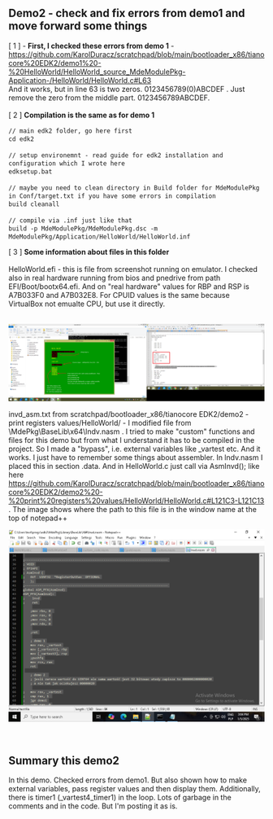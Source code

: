 <h2>Demo2 - check and fix errors from demo1 and move forward some things</h2>

[ 1 ] - <b>First, I checked these errors from demo 1</b> - https://github.com/KarolDuracz/scratchpad/blob/main/bootloader_x86/tianocore%20EDK2/demo1%20-%20HelloWorld/HelloWorld_source_MdeModulePkg-Application-/HelloWorld/HelloWorld.c#L63 <br />
And it works, but in line 63 is two zeros. 0123456789(0)ABCDEF . Just remove the zero from the middle part. 0123456789ABCDEF.
<br /><br />
[ 2 ] <b>Compilation is the same as for demo 1</b>

```
// main edk2 folder, go here first
cd edk2

// setup environemnt - read guide for edk2 installation and configuration which I wrote here
edksetup.bat

// maybe you need to clean directory in Build folder for MdeModulePkg in Conf/target.txt if you have some errors in compilation
build cleanall

// compile via .inf just like that
build -p MdeModulePkg/MdeModulePkg.dsc -m MdeModulePkg/Application/HelloWorld/HelloWorld.inf
```

[ 3 ] <b>Some information about files in this folder</b> <br /><br />
HelloWorld.efi - this is file from screenshot running on emulator. I checked also in real hardware running from bios and pnedrive from path EFI/Boot/bootx64.efi. And on "real hardware" values for RBP and RSP is A7B033F0 and A7B032E8. For CPUID values is the same because VirtualBox not emualte CPU, but use it directly. <br /><br />

![dump](https://github.com/KarolDuracz/scratchpad/blob/main/bootloader_x86/tianocore%20EDK2/demo2%20-%20print%20registers%20values/132%20-%2006-01-2025%20-%20test%20demo%202%20github.png?raw=true)

invd_asm.txt from scratchpad/bootloader_x86/tianocore EDK2/demo2 - print registers values/HelloWorld/ - I modified file from \MdePkg\BaseLib\x64\lndv.nasm . I tried to make "custom" functions and files for this demo but from what I understand it has to be compiled in the project. So I made a "bypass", i.e. external variables like _vartest etc. And it works. I just have to remember some things about assembler. In lndv.nasm I placed this in section .data. And in HelloWorld.c just call via AsmInvd(); like here https://github.com/KarolDuracz/scratchpad/blob/main/bootloader_x86/tianocore%20EDK2/demo2%20-%20print%20registers%20values/HelloWorld/HelloWorld.c#L121C3-L121C13 . The image shows where the path to this file is in the window name at the top of notepad++

![dump](https://raw.githubusercontent.com/KarolDuracz/scratchpad/refs/heads/main/bootloader_x86/tianocore%20EDK2/demo2%20-%20print%20registers%20values/HelloWorld/invd_asm_path.bmp)

<br />
<h2>Summary this demo2</h2>
In this demo. Checked errors from demo1. But also shown how to make external variables, pass register values ​​and then display them. Additionally, there is timer1 (_vartest4_timer1) in the loop. Lots of garbage in the comments and in the code. But I'm posting it as is.
